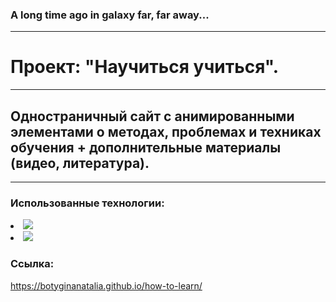 ### A long time ago in galaxy far, far away... 
___
# Проект: "Научиться учиться".
___
## Одностраничный сайт с анимированными элементами о методах, проблемах и техниках обучения + дополнительные материалы (видео, литература).
___
### Использованные технологии:

  
  <p align="left">
  <li><img src="https://img.shields.io/badge/html5-%23E34F26.svg?style=for-the-badge&logo=html5&logoColor=white" /></li>
  <li><img src="https://img.shields.io/badge/css3-%231572B6.svg?style=for-the-badge&logo=css3&logoColor=white" /></li>  
  </p>  
  
  

### Ссылка:
https://botyginanatalia.github.io/how-to-learn/
